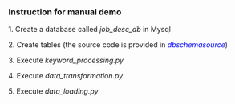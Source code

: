 <h3>Instruction for manual demo</h3>
<p>
  1. Create a database called <i>job_desc_db</i> in Mysql
</p>
<p>
  2. Create tables (the source code is provided in <i style="color : blue">dbschemasource</i>)
</p>
<p>
  3. Execute <i>keyword_processing.py</i>
</p>
<p>
  4. Execute <i>data_transformation.py</i>
</p>
<p>
  5. Execute <i>data_loading.py</i>
</p>
